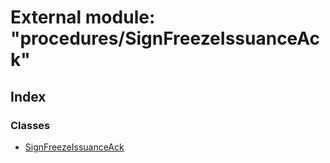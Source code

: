 # External module: "procedures/SignFreezeIssuanceAck"

## Index

### Classes

* [SignFreezeIssuanceAck](../classes/_procedures_signfreezeissuanceack_.signfreezeissuanceack.md)
